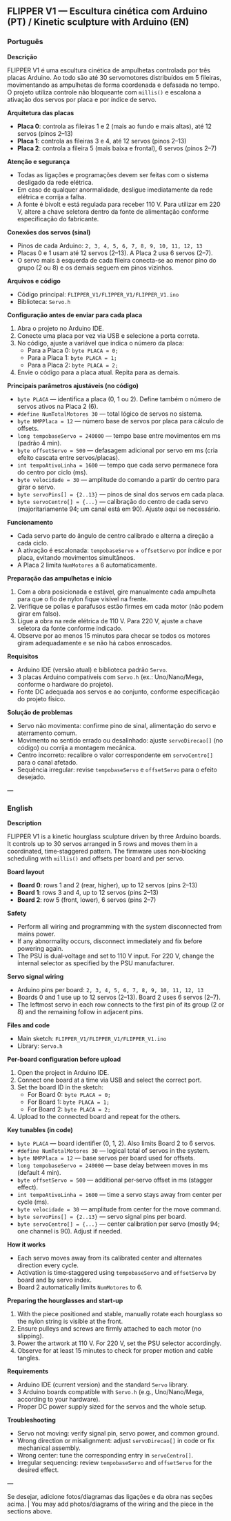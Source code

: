 ## FLIPPER V1 — Escultura cinética com Arduino (PT) / Kinetic sculpture with Arduino (EN)

### Português

**Descrição**

FLIPPER V1 é uma escultura cinética de ampulhetas controlada por três placas Arduino. Ao todo são até 30 servomotores distribuídos em 5 fileiras, movimentando as ampulhetas de forma coordenada e defasada no tempo. O projeto utiliza controle não bloqueante com `millis()` e escalona a ativação dos servos por placa e por índice de servo.

**Arquitetura das placas**
- **Placa 0**: controla as fileiras 1 e 2 (mais ao fundo e mais altas), até 12 servos (pinos 2–13)
- **Placa 1**: controla as fileiras 3 e 4, até 12 servos (pinos 2–13)
- **Placa 2**: controla a fileira 5 (mais baixa e frontal), 6 servos (pinos 2–7)

**Atenção e segurança**
- Todas as ligações e programações devem ser feitas com o sistema desligado da rede elétrica.
- Em caso de qualquer anormalidade, desligue imediatamente da rede elétrica e corrija a falha.
- A fonte é bivolt e está regulada para receber 110 V. Para utilizar em 220 V, altere a chave seletora dentro da fonte de alimentação conforme especificação do fabricante.

**Conexões dos servos (sinal)**
- Pinos de cada Arduino: `2, 3, 4, 5, 6, 7, 8, 9, 10, 11, 12, 13`
- Placas 0 e 1 usam até 12 servos (2–13). A Placa 2 usa 6 servos (2–7).
- O servo mais à esquerda de cada fileira conecta-se ao menor pino do grupo (2 ou 8) e os demais seguem em pinos vizinhos.

**Arquivos e código**
- Código principal: `FLIPPER_V1/FLIPPER_V1/FLIPPER_V1.ino`
- Biblioteca: `Servo.h`

**Configuração antes de enviar para cada placa**
1) Abra o projeto no Arduino IDE.
2) Conecte uma placa por vez via USB e selecione a porta correta.
3) No código, ajuste a variável que indica o número da placa:
   - Para a Placa 0: `byte PLACA = 0;`
   - Para a Placa 1: `byte PLACA = 1;`
   - Para a Placa 2: `byte PLACA = 2;`
4) Envie o código para a placa atual. Repita para as demais.

**Principais parâmetros ajustáveis (no código)**
- `byte PLACA` — identifica a placa (0, 1 ou 2). Define também o número de servos ativos na Placa 2 (6).
- `#define NumTotalMotores 30` — total lógico de servos no sistema.
- `byte NMPPlaca = 12` — número base de servos por placa para cálculo de offsets.
- `long tempobaseServo = 240000` — tempo base entre movimentos em ms (padrão 4 min).
- `byte offsetServo = 500` — defasagem adicional por servo em ms (cria efeito cascata entre servos/placas).
- `int tempoAtivoLinha = 1600` — tempo que cada servo permanece fora do centro por ciclo (ms).
- `byte velocidade = 30` — amplitude do comando a partir do centro para girar o servo.
- `byte servoPins[] = {2..13}` — pinos de sinal dos servos em cada placa.
- `byte servoCentro[] = {...}` — calibração do centro de cada servo (majoritariamente 94; um canal está em 90). Ajuste aqui se necessário.

**Funcionamento**
- Cada servo parte do ângulo de centro calibrado e alterna a direção a cada ciclo.
- A ativação é escalonada: `tempobaseServo` + `offsetServo` por índice e por placa, evitando movimentos simultâneos.
- A Placa 2 limita `NumMotores` a 6 automaticamente.

**Preparação das ampulhetas e início**
1) Com a obra posicionada e estável, gire manualmente cada ampulheta para que o fio de nylon fique visível na frente.
2) Verifique se polias e parafusos estão firmes em cada motor (não podem girar em falso).
3) Ligue a obra na rede elétrica de 110 V. Para 220 V, ajuste a chave seletora da fonte conforme indicado.
4) Observe por ao menos 15 minutos para checar se todos os motores giram adequadamente e se não há cabos enroscados.

**Requisitos**
- Arduino IDE (versão atual) e biblioteca padrão `Servo`.
- 3 placas Arduino compatíveis com `Servo.h` (ex.: Uno/Nano/Mega, conforme o hardware do projeto).
- Fonte DC adequada aos servos e ao conjunto, conforme especificação do projeto físico.

**Solução de problemas**
- Servo não movimenta: confirme pino de sinal, alimentação do servo e aterramento comum.
- Movimento no sentido errado ou desalinhado: ajuste `servoDirecao[]` (no código) ou corrija a montagem mecânica.
- Centro incorreto: recalibre o valor correspondente em `servoCentro[]` para o canal afetado.
- Sequência irregular: revise `tempobaseServo` e `offsetServo` para o efeito desejado.

—

### English

**Description**

FLIPPER V1 is a kinetic hourglass sculpture driven by three Arduino boards. It controls up to 30 servos arranged in 5 rows and moves them in a coordinated, time‑staggered pattern. The firmware uses non‑blocking scheduling with `millis()` and offsets per board and per servo.

**Board layout**
- **Board 0**: rows 1 and 2 (rear, higher), up to 12 servos (pins 2–13)
- **Board 1**: rows 3 and 4, up to 12 servos (pins 2–13)
- **Board 2**: row 5 (front, lower), 6 servos (pins 2–7)

**Safety**
- Perform all wiring and programming with the system disconnected from mains power.
- If any abnormality occurs, disconnect immediately and fix before powering again.
- The PSU is dual‑voltage and set to 110 V input. For 220 V, change the internal selector as specified by the PSU manufacturer.

**Servo signal wiring**
- Arduino pins per board: `2, 3, 4, 5, 6, 7, 8, 9, 10, 11, 12, 13`
- Boards 0 and 1 use up to 12 servos (2–13). Board 2 uses 6 servos (2–7).
- The leftmost servo in each row connects to the first pin of its group (2 or 8) and the remaining follow in adjacent pins.

**Files and code**
- Main sketch: `FLIPPER_V1/FLIPPER_V1/FLIPPER_V1.ino`
- Library: `Servo.h`

**Per‑board configuration before upload**
1) Open the project in Arduino IDE.
2) Connect one board at a time via USB and select the correct port.
3) Set the board ID in the sketch:
   - For Board 0: `byte PLACA = 0;`
   - For Board 1: `byte PLACA = 1;`
   - For Board 2: `byte PLACA = 2;`
4) Upload to the connected board and repeat for the others.

**Key tunables (in code)**
- `byte PLACA` — board identifier (0, 1, 2). Also limits Board 2 to 6 servos.
- `#define NumTotalMotores 30` — logical total of servos in the system.
- `byte NMPPlaca = 12` — base servos per board used for offsets.
- `long tempobaseServo = 240000` — base delay between moves in ms (default 4 min).
- `byte offsetServo = 500` — additional per‑servo offset in ms (stagger effect).
- `int tempoAtivoLinha = 1600` — time a servo stays away from center per cycle (ms).
- `byte velocidade = 30` — amplitude from center for the move command.
- `byte servoPins[] = {2..13}` — servo signal pins per board.
- `byte servoCentro[] = {...}` — center calibration per servo (mostly 94; one channel is 90). Adjust if needed.

**How it works**
- Each servo moves away from its calibrated center and alternates direction every cycle.
- Activation is time‑staggered using `tempobaseServo` and `offsetServo` by board and by servo index.
- Board 2 automatically limits `NumMotores` to 6.

**Preparing the hourglasses and start‑up**
1) With the piece positioned and stable, manually rotate each hourglass so the nylon string is visible at the front.
2) Ensure pulleys and screws are firmly attached to each motor (no slipping).
3) Power the artwork at 110 V. For 220 V, set the PSU selector accordingly.
4) Observe for at least 15 minutes to check for proper motion and cable tangles.

**Requirements**
- Arduino IDE (current version) and the standard `Servo` library.
- 3 Arduino boards compatible with `Servo.h` (e.g., Uno/Nano/Mega, according to your hardware).
- Proper DC power supply sized for the servos and the whole setup.

**Troubleshooting**
- Servo not moving: verify signal pin, servo power, and common ground.
- Wrong direction or misalignment: adjust `servoDirecao[]` in code or fix mechanical assembly.
- Wrong center: tune the corresponding entry in `servoCentro[]`.
- Irregular sequencing: review `tempobaseServo` and `offsetServo` for the desired effect.

—

Se desejar, adicione fotos/diagramas das ligações e da obra nas seções acima. | You may add photos/diagrams of the wiring and the piece in the sections above.


